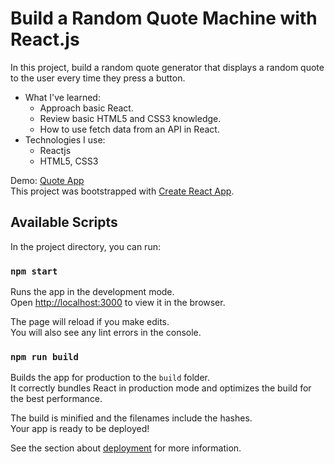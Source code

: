 # Build a Random Quote Machine with React.js

In this project, build a random quote generator that displays a random quote to the user every time they press a button.
- What I've learned:
  - Approach basic React.
  - Review basic HTML5 and CSS3 knowledge.
  - How to use fetch data from an API in React.
- Technologies I use:
  - Reactjs
  - HTML5, CSS3

Demo: [Quote App](http://quote-app-reactjs.surge.sh)\
This project was bootstrapped with [Create React App](https://github.com/facebook/create-react-app).

## Available Scripts

In the project directory, you can run:

### `npm start`

Runs the app in the development mode.\
Open [http://localhost:3000](http://localhost:3000) to view it in the browser.

The page will reload if you make edits.\
You will also see any lint errors in the console.

### `npm run build`

Builds the app for production to the `build` folder.\
It correctly bundles React in production mode and optimizes the build for the best performance.

The build is minified and the filenames include the hashes.\
Your app is ready to be deployed!

See the section about [deployment](https://facebook.github.io/create-react-app/docs/deployment) for more information.
